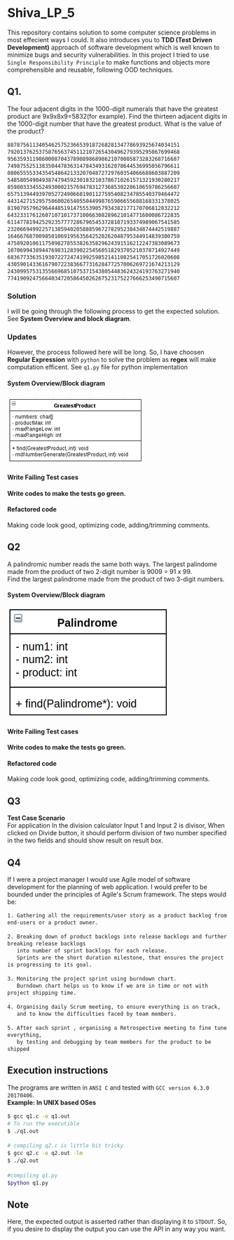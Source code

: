 # Shiva_LP_5
This repository contains solution to some computer science problems in most effecient ways I could. It also introduces you to 
**TDD (Test Driven Development)** approach of software development which is well known to minimize bugs and security vulnerabilities. In this project I tried to use `Single Responsibility Principle` to make functions and objects more comprehensible and reusable, following OOD techniques.

## Q1. 
The four adjacent digits in the 1000-digit numerals that have the greatest product are 9x9x8x9=5832(for example). Find 
the thirteen adjacent digits in the 1000-digit number that have the greatest product. What is the value of the product?

```
8878756113405462575236653918726828134778693925674034151
7920137625375876563745112107265430496279395295067699468
9563593119860008704378908986898621070005873283268716687
7498755251383504478363147843493162078644536995056796611
0806555533435454864213320704872729760354066688603887209
5485805490493874794592301832103786710261571321930280217
8598033345524930002157694783127368530220610659786256607
6575139449397052724906681901127595408234785540379464472
4431427152957506002654055044998765906655688168331378025
8190795796296444851914755539057934382177170706812832212
6432331761260710710173710066308289621014771600086722835
6114778194252923577772867965453728107193374989067541585
2320669499225713859402058885967278295238434874442519887
1646676870098501069195635642520262048795344914839300759
4758920106117509827855382635829624391516212247383089673
1070699438944769831283902254560518293705210378714927449
6836773363519307227247419925985214110825417051726020608
4305901433616790722383667731628477257006269721674213129
2430995753135566968510753715438054483624324193763271940
7741909247566403472058645026267523175227666253490715607
```

### Solution

I will be going through the following process to get the expected solution. See **System Overview and block diagram**.

### Updates

However, the process followed here will be long. 
So, I have choosen **Regular Expression** with `python` to solve the problem as **regex** will make computation efficent.
 See `q1.py` file for python implementation

#### System Overview/Block diagram
![UML diagram of the object; w/ private data and public API](images/block_diagram.png)
#### Write Failing Test cases
#### Write codes to make the tests go green.
#### Refactored code
  Making code look good, optimizing code, adding/trimming comments.

## Q2
A palindromic number reads the same both ways. The largest palindome made from the product of two 2-digit 
number is 9009 = 91 x 99.  
Find the largest palindrome made from the product of two 3-digit numbers.  
#### System Overview/Block diagram
![UML diagram of the object; w/ private data and public API](images/q2_block_diagram.png)
#### Write Failing Test cases
#### Write codes to make the tests go green.
#### Refactored code
  Making code look good, optimizing code, adding/trimming comments.
## Q3

**Test Case Scenario**  
For application In the division calculator Input 1 and Input 2 is divisor, 
When clicked on Divide button, it should perform division of two number 
specified in the two fields and should show result on result box.

## Q4
If I were a project manager I would use Agile model of software development
for the planning of web application. I would prefer to be bounded under the principles of Agile's Scrum framework.
The steps would be: 

    1. Gathering all the requirements/user story as a product backlog from end-users or a product owner.
        
    2. Breaking down of product backlogs into release backlogs and further breaking release backlogs
       into number of sprint backlogs for each release.
       Sprints are the short duration milestone, that ensures the project is progressing to its goal.
      
    3. Monitoring the project sprint using burndown chart.
       Burndown chart helps us to know if we are in time or not with project shipping time.
       
    4. Organising daily Scrum meeting, to ensure everything is on track,
       and to know the difficulties faced by team members.
       
    5. After each sprint , organising a Retrospective meeting to fine tune everything,
       by testing and debugging by team members for the product to be shipped

## Execution instructions
The programs are written in `ANSI C` and tested with `GCC version 6.3.0 20170406`.  
**Example: In UNIX based OSes**
```bash
$ gcc q1.c -o q1.out
# To run the executible
$ ./q1.out

# compiling q2.c is little bit tricky
$ gcc q2.c -o q2.out -lm
$ ./q2.out

#compiling q1.py
$python q1.py

```
## Note
Here, the expected output is asserted rather than displaying it to `STDOUT`. So, if you desire to display the output you can use the API in any way you want.
